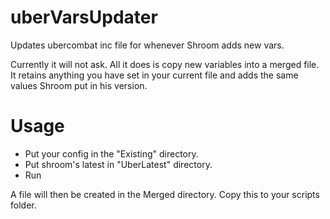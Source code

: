 # uberVarsUpdater
Updates ubercombat inc file for whenever Shroom adds new vars.

Currently it will not ask. All it does is copy new variables into a merged file. It retains anything you have set in your current file and adds the same values Shroom put in his version.

# Usage
- Put your config in the "Existing" directory.
- Put shroom's latest in "UberLatest" directory.
- Run

A file will then be created in the Merged directory. Copy this to your scripts folder.
